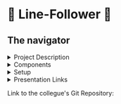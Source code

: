 # :car: Line-Follower :car: 
## The navigator 

<details>
<summary>Project Description</summary>
<br>
The goal of this project is to design and build a line following robot that can navigate a pre-defined path using infrared sensors and DC motors. The final course must be finished in 20s or less.
The robot had to be built and coded from scratch, using the line-follower kit recieved from the robotics lab. In order to follow the line properly, we had to implement a PID algorithm. For the coding part, our team used mostly an emphiric approach, but we also tried to implement a PID control function which should have changed the PID values, according to the plant. 

</details>

<details>
<summary>Components</summary>
<br>

![comp](https://user-images.githubusercontent.com/79162778/213256156-fc62a06e-7815-4161-b3cf-2febe9bca72b.jpg)
1. Arduino Uno
2. Zip-ties
3. Power source (can be of different shape). In our case, a LiPo battery
4. Wheels (2)
5. Wires for the line sensor (female - male)
6. QTR-8A reflectance sensor, along with screws
7. Ball caster
8. Extra wires from the kit or lab
9. Chassis
10. Breadboard - medium (400pts)
11. L293D motor driver
12. DC motors (2)


</details>

<details>
<summary>Setup</summary>
<br>

![lf2](https://user-images.githubusercontent.com/79162778/213257889-5e829dd0-5ecf-4260-b0ce-409175a4ac6a.jpg)

</details>



<details >
<summary>Presentation Links </summary>
<br>
Test course:    
https://youtube.com/shorts/oTT4d_fWSUs  

Final course:
https://youtube.com/shorts/LlIahX-9zR4?feature=share  

</details>

Link to the collegue's Git Repository: 


